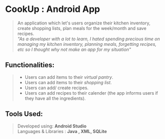 # CookUp : Android App 
> An application which let's users organize their kitchen inventory, create shopping lists, plan meals for the week/month and save recipes.  
> *"As a developer with a lot to learn, I hated spending precious time on managing my kitchen inventory, planning meals, forgetting recipes, etc so I thought why not make an app for my situation"*

## Functionalities: 
> * Users can add items to their *virtual pantry*. 
> * Users can add items to their *shopping list*.
> * Users can add/ create recipes. 
> * Users can add recipes to their calender (the app informs users if they have all the ingredients).

## Tools Used: 
> Developed using:  **Android Studio**  
> Languages & Libraries : **Java , XML, SQLite** 
